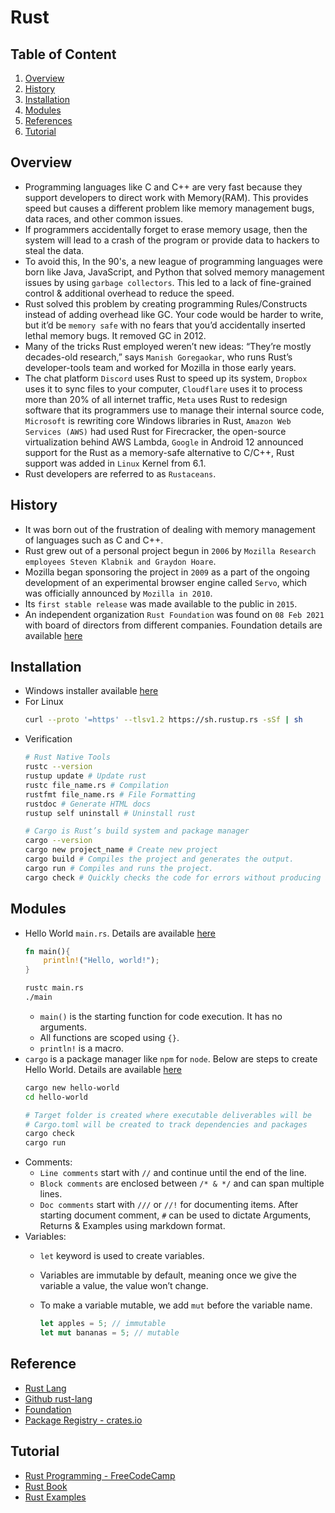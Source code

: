 # Rust

## Table of Content
1. [Overview](#overview)
2. [History](#history)
3. [Installation](#installation)
4. [Modules](#modules)
5. [References](#references)
6. [Tutorial](#tutorial)

## Overview
- Programming languages like C and C++ are very fast because they support developers to direct work with Memory(RAM). This provides speed but causes a different problem like memory management bugs, data races, and other common issues. 
- If programmers accidentally forget to erase memory usage, then the system will lead to a crash of the program or provide data to hackers to steal the data.
- To avoid this, In the 90's, a new league of programming languages were born like Java, JavaScript, and Python that solved memory management issues by using `garbage collectors`. This led to a lack of fine-grained control & additional overhead to reduce the speed.
- Rust solved this problem by creating programming Rules/Constructs instead of adding overhead like GC. Your code would be harder to write, but it’d be `memory safe` with no fears that you’d accidentally inserted lethal memory bugs. It removed GC in 2012. 
- Many of the tricks Rust employed weren’t new ideas: “They’re mostly decades-old research,” says `Manish Goregaokar`, who runs Rust’s developer-­tools team and worked for Mozilla in those early years. 
- The chat platform `Discord` uses Rust to speed up its system, `Dropbox` uses it to sync files to your computer, `Cloudflare` uses it to process more than 20% of all internet traffic, `Meta` uses Rust to redesign software that its programmers use to manage their internal source code, `Microsoft` is rewriting core Windows libraries in Rust, `Amazon Web Services (AWS)` had used Rust for Firecracker, the open-source virtualization behind AWS Lambda, `Google` in Android 12 announced support for the Rust as a memory-safe alternative to C/C++, Rust support was added in `Linux` Kernel from 6.1.
- Rust developers are referred to as `Rustaceans`.

## History
- It was born out of the frustration of dealing with memory management of languages such as C and C++.
- Rust grew out of a personal project begun in `2006` by `Mozilla Research employees Steven Klabnik and Graydon Hoare`.
- Mozilla began sponsoring the project in `2009` as a part of the ongoing development of an experimental browser engine called `Servo`, which was officially announced by `Mozilla in 2010`.
- Its `first stable release` was made available to the public in `2015`.
- An independent organization `Rust Foundation` was found on `08 Feb 2021` with board of directors from different companies. Foundation details are available [here](https://foundation.rust-lang.org/news/2021-02-08-hello-world/)

## Installation
- Windows installer available [here](https://www.rust-lang.org/tools/install)
- For Linux
  ```bash
  curl --proto '=https' --tlsv1.2 https://sh.rustup.rs -sSf | sh
  ``` 
- Verification
  ```bash
  # Rust Native Tools
  rustc --version
  rustup update # Update rust
  rustc file_name.rs # Compilation
  rustfmt file_name.rs # File Formatting
  rustdoc # Generate HTML docs
  rustup self uninstall # Uninstall rust
  
  # Cargo is Rust’s build system and package manager
  cargo --version
  cargo new project_name # Create new project
  cargo build # Compiles the project and generates the output.
  cargo run # Compiles and runs the project.
  cargo check # Quickly checks the code for errors without producing an executable.
  ```

## Modules
- Hello World `main.rs`. Details are available [here](../03-code/00-rust/00-hello-world)
  ```rust
  fn main(){
      println!("Hello, world!");
  }
  ```
  ```bash
  rustc main.rs
  ./main
  ```
  - `main()` is the starting function for code execution. It has no arguments.
  - All functions are scoped using `{}`.
  - `println!` is a macro.
- `cargo` is a package manager like `npm` for `node`. Below are steps to create Hello World. Details are available [here](../03-code/00-rust/00-cargo)
  ```bash
  cargo new hello-world
  cd hello-world
  
  # Target folder is created where executable deliverables will be
  # Cargo.toml will be created to track dependencies and packages
  cargo check
  cargo run
  ```
- Comments:
  - `Line comments` start with `//` and continue until the end of the line.
  - `Block comments` are enclosed between `/* & */` and can span multiple lines.
  - `Doc comments` start with `///` or `//!` for documenting items. After starting document comment, `#` can be used to dictate Arguments, Returns & Examples using markdown format.
- Variables:
  - `let` keyword is used to create variables.
  - Variables are immutable by default, meaning once we give the variable a value, the value won’t change.
  - To make a variable mutable, we add `mut` before the variable name.

    ```rust
    let apples = 5; // immutable
    let mut bananas = 5; // mutable
    ```

## Reference
- [Rust Lang](https://www.rust-lang.org/)
- [Github rust-lang](https://github.com/rust-lang)
- [Foundation](https://foundation.rust-lang.org/)
- [Package Registry - crates.io](https://crates.io/)

## Tutorial
- [Rust Programming - FreeCodeCamp](https://www.youtube.com/watch?v=BpPEoZW5IiY)
- [Rust Book](https://doc.rust-lang.org/book/ch01-01-installation.html)
- [Rust Examples](https://github.com/rust-lang/rustlings/)